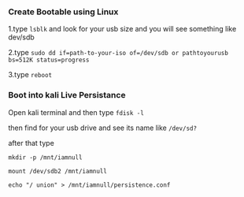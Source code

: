 ### Create Bootable using Linux

1.type ```lsblk``` and look for your usb size and you will see something like dev/sdb

2.type ```sudo dd if=path-to-your-iso of=/dev/sdb or pathtoyourusb bs=512K status=progress```

3.type ```reboot```

### Boot into kali Live Persistance

Open kali terminal and then type ```fdisk -l```

then find for your usb drive and see its name like ```/dev/sd?```

after that type

```mkdir -p /mnt/iamnull```

```mount /dev/sdb2 /mnt/iamnull```

```echo "/ union" > /mnt/iamnull/persistence.conf```
